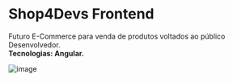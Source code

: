 # Shop4Devs Frontend

Futuro E-Commerce para venda de produtos voltados ao público Desenvolvedor.<br>
**Tecnologias: Angular.**

![image](https://user-images.githubusercontent.com/93688391/226082031-e9a7f735-000a-4108-88ee-bec1485296fb.png)
